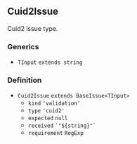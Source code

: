 Cuid2Issue
----------

Cuid2 issue type.

### Generics

*   `TInput` `extends string`

### Definition

*   `Cuid2Issue` `extends BaseIssue<TInput>`
    *   `kind` `'validation'`
    *   `type` `'cuid2'`
    *   `expected` `null`
    *   `received` `` `"${string}"` ``
    *   `requirement` `RegExp`